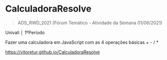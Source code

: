 # CalculadoraResolve
>ADS_RWD_2021 (Fórum Temático - Atividade da Semana 01/06/2021)

Univali │ 1ºPeríodo

Fazer uma calculadora em JavaScript com as 4 operações básicas + - / *

https://vitoretur.github.io/CalculadoraResolve
